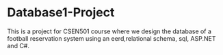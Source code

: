 # Database1-Project
This is a project for CSEN501 course where we design the database of a football reservation system using an eerd,relational schema, sql, ASP.NET and C#.
